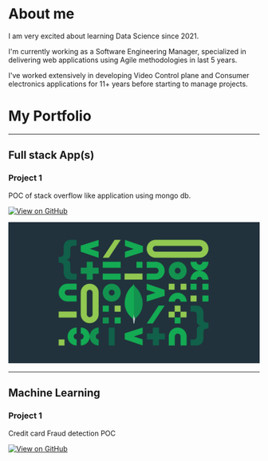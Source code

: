 # About me
I am very excited about learning Data Science since 2021. 

I'm currently working as a Software Engineering Manager, specialized in delivering web applications using Agile methodologies in last 5 years. 

I've worked extensively in developing Video Control plane and Consumer electronics applications for 11+ years before starting to manage projects.

# My Portfolio
---
## Full stack App(s)
### Project 1

POC of stack overflow like application using mongo db.  

[![View on GitHub](https://img.shields.io/badge/GitHub-View_on_GitHub-blue?logo=GitHub)](https://github.com/sarthiya/iaskwebapp)

<center><img src="assets/img/mongo.jpg"/></center>

---

## Machine Learning
### Project 1

Credit card Fraud detection POC   

[![View on GitHub](https://img.shields.io/badge/GitHub-View_on_GitHub-blue?logo=GitHub)](https://github.com/sarthiya/fraud_detection)

